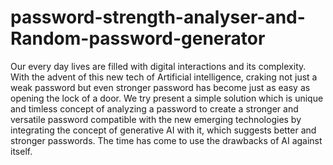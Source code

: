 # password-strength-analyser-and-Random-password-generator
Our every day lives are filled with digital interactions and its complexity. With the advent of this new tech of Artificial intelligence, craking not just a weak password but even stronger password has become just as easy as opening the lock of a door. We try present a simple solution which is unique and timless concept of analyzing a password to create a stronger and versatile password compatible with the new emerging technologies by integrating the concept of generative AI with it, which suggests better and stronger passwords. 
The time has come to use the drawbacks of AI against itself. 
